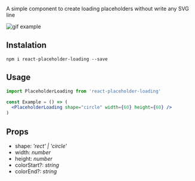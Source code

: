 
A simple component to create loading placeholders without write any SVG line

![gif example](https://github.com/gabrielbs/react-placeholder-loading/blob/master/example/shapes-example.gif)


## Instalation

```
npm i react-placeholder-loading --save
```

## Usage

```jsx
import PlaceholderLoading from 'react-placeholder-loading'

const Example = () => (
  <PlaceholderLoading shape="circle" width={60} height={60} />
)
```


## Props
 - shape: *'rect' | 'circle'*
 - width: *number*
 - height: *number*
 - colorStart?: *string*
 - colorEnd?: *string*

